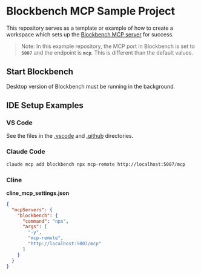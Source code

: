 # Blockbench MCP Sample Project

This repository serves as a template or example of how to create a workspace which sets up the [Blockbench MCP server](https://github.com/jasonjgardner/blockbench-mcp-plugin/) for success.

> Note: In this example repository, the MCP port in Blockbench is set to __`5007`__ and the endpoint is __`mcp`__. This is different than the default values.

## Start Blockbench

Desktop version of Blockbench must be running in the background.

## IDE Setup Examples

### VS Code

See the files in the [.vscode](./.vscode) and [.github](./.github) directories.

### Claude Code

```bash
claude mcp add blockbench npx mcp-remote http://localhost:5007/mcp
```

### Cline

__cline_mcp_settings.json__
```json
{
  "mcpServers": {
    "blockbench": {
      "command": "npx",
      "args": [
        "-y",
        "mcp-remote",
        "http://localhost:5007/mcp"
      ]
    }
  }
}
```